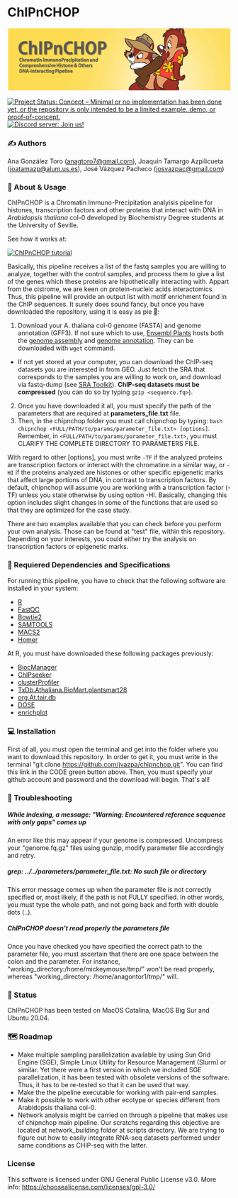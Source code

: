 # ChIPnCHOP 

![header_chipnchop](https://github.com/jvazpa/chipnchop/blob/main/format/header.png)

[![Project Status: Concept – Minimal or no implementation has been done yet, or the repository is only intended to be a limited example, demo, or proof-of-concept.](https://www.repostatus.org/badges/latest/concept.svg)](https://www.repostatus.org/#concept)
[![Discord server: Join us!](https://img.shields.io/discord/804064843900518420?logo=discord)](https://discord.gg/wNQJkg5nND)

### ✍️ Authors

Ana González Toro (anagtoro7@gmail.com), Joaquín Tamargo Azpilicueta (joatamazp@alum.us.es), José Vázquez Pacheco (josvazpac@gmail.com)

### 🧩 About & Usage

ChIPnCHOP is a Chromatin Immuno-Precipitation analyisis pipeline for histones, transcription factors and other proteins that interact with DNA in *Arabidopsis thaliana* col-0 developed by Biochemistry Degree students at the University of Seville.

See how it works at:

[![ChIPnCHOP tutorial](http://img.youtube.com/vi/sN3IiNRQDD0/0.jpg)](http://www.youtube.com/watch?v=sN3IiNRQDD0 "ChIPnCHOP tutorial")

Basically, this pipeline receives a list of the fastq samples you are willing to analyze, together with the control samples, and process them to give a list of the genes which these proteins are hipothetically interacting with. Appart from the cistrome, we are keen on protein-nucleic acids interactomics. Thus, this pipeline will provide an output list with motif enrichment found in the ChIP sequences. It surely does sound fancy, but once you have downloaded the repository, using it is easy as pie 🍰:

1. Download your A. thaliana col-0 genome (FASTA) and genome annotation (GFF3). If not sure which to use, [Ensembl Plants](https://plants.ensembl.org/Arabidopsis_thaliana/Info/Index) hosts both the [genome assembly](ftp://ftp.ensemblgenomes.org/pub/plants/release-49/fasta/arabidopsis_thaliana/dna/) and [genome annotation](ftp://ftp.ensemblgenomes.org/pub/plants/release-49/gff3/arabidopsis_thaliana). They can be downloaded with `wget` command.
* If not yet stored at your computer, you can download the ChIP-seq datasets you are interested in from GEO. Just fetch the SRA that corresponds to the samples you are willing to work on, and download via fastq-dump (see [SRA Toolkit](https://trace.ncbi.nlm.nih.gov/Traces/sra/sra.cgi?view=software)). **ChIP-seq datasets must be compressed** (you can do so by typing `gzip <sequence.fq>`).
2. Once you have downloaded it all, you must specify the path of the parameters that are required at **parameters_file.txt** file. 
3. Then, in the chipnchop folder you must call chipnchop by typing: `bash chipnchop <FULL/PATH/to/params/parameter_file.txt> [options]`. Remember, in `<FULL/PATH/to/params/parameter_file.txt>`, you must CLARIFY THE COMPLETE DIRECTORY TO PARAMETERS FILE. 

With regard to other [options], you must write `-TF` if the analyzed proteins are transcription factors or interact with the chromatine in a similar way, or `-HI` if the proteins analyzed are histones or other specific epigenetic marks that affect large portions of DNA, in contrast to transcription factors. By default, chipnchop will assume you are working with a transcription factor (-TF) unless you state otherwise by using option -HI. Basically, changing this option includes slight changes in some of the functions that are used so that they are optimized for the case study.

There are two examples available that you can check before you perform your own analysis. Those can be found at "test" file, within this repository. Depending on your interests, you could either try the analysis on transcription factors or epigenetic marks. 

### 🔗 Requiered Dependencies and Specifications

For running this pipeline, you have to check that the following software are installed in your system:
* [R](https://www.r-project.org/)
* [FastQC](https://www.bioinformatics.babraham.ac.uk/projects/fastqc/)
* [Bowtie2](http://bowtie-bio.sourceforge.net/bowtie2/index.shtml)
* [SAMTOOLS](https://sourceforge.net/projects/samtools/files/samtools/)
* [MACS2](https://github.com/macs3-project/MACS)
* [Homer](http://homer.ucsd.edu/homer/download.html)

At R, you must have downloaded these following packages previously:
* [BiocManager](https://cran.r-project.org/web/packages/BiocManager/vignettes/BiocManager.html)
* [ChIPseeker](https://bioconductor.org/packages/release/bioc/html/ChIPseeker.html)
* [clusterProfiler](https://bioconductor.org/packages/release/bioc/html/clusterProfiler.html)
* [TxDb.Athaliana.BioMart.plantsmart28](https://bioconductor.org/packages/release/data/annotation/html/TxDb.Athaliana.BioMart.plantsmart28.html)
* [org.At.tair.db](https://bioconductor.org/packages/release/data/annotation/html/org.At.tair.db.html)
* [DOSE](https://bioconductor.org/packages/release/bioc/html/DOSE.html)
* [enrichplot](https://bioconductor.org/packages/release/bioc/html/enrichplot.html)

### 💻 Installation

First of all, you must open the terminal and get into the folder where you want to download this repository. In order to get it, you must write in the terminal "git clone https://github.com/jvazpa/chipnchop.git". You can find this link in the CODE green button above. Then, you must specify your github account and password and the download will begin. That's all!

### 🎯 Troubleshooting

##### While indexing, a message: "Warning: Encountered reference sequence with only gaps" comes up

An error like this may appear if your genome is compressed. Uncompress your "genome.fq.gz" files using gunzip, modify parameter file accordingly and retry.

##### grep: ../../parameters/parameter_file.txt: No such file or directory

This error message comes up when the parameter file is not correctly specified or, most likely, if the path is not FULLY specified. In other words, you must type the whole path, and not going back and forth with double dots (..). 

##### ChIPnCHOP doesn't read properly the parameters file

Once you have checked you have specified the correct path to the parameter file, you must ascertain that there are one space between the colon and the parameter. For instance, "working_directory:/home/mickeymouse/tmp/" won't be read properly, whereas "working_directory: /home/anagontor1/tmp/" will.

### 📍 Status

ChIPnCHOP has been tested on MacOS Catalina, MacOS Big Sur and Ubuntu 20.04. 

### 🗺 Roadmap

* Make multiple sampling parallelization available by using Sun Grid Engine (SGE),  Simple Linux Utility for Resource Management (Slurm) or similar. Yet there were a first version in which we included SGE parallelization, it has been tested with obsolete versions of the software. Thus, it has to be re-tested so that it can be used that way.
* Make the the pipeline executable for working with pair-end samples.
* Make it possible to work with other ecotype or species different from Arabidopsis thaliana col-0.
* Network analysis might be carried on through a pipeline that makes use of chipnchop main pipeline. Our scratchs regarding this objective are located at network_building folder at scripts directory. We are trying to figure out how to easily integrate RNA-seq datasets performed under same conditions as CHIP-seq with the latter. 

### License

This software is licensed under GNU General Public License v3.0. More info: https://choosealicense.com/licenses/gpl-3.0/




